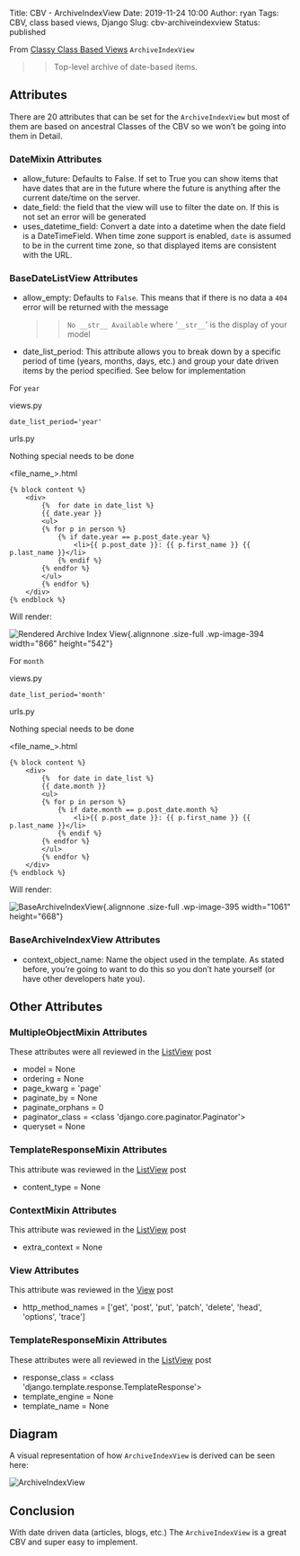 Title: CBV - ArchiveIndexView
Date: 2019-11-24 10:00
Author: ryan
Tags: CBV, class based views, Django
Slug: cbv-archiveindexview
Status: published

From [Classy Class Based Views](http://ccbv.co.uk/projects/Django/2.2/django.views.generic.dates/ArchiveIndexView/) `ArchiveIndexView`

> > Top-level archive of date-based items.

## Attributes

There are 20 attributes that can be set for the `ArchiveIndexView` but most of them are based on ancestral Classes of the CBV so we won’t be going into them in Detail.

### DateMixin Attributes

-   allow_future: Defaults to False. If set to True you can show items that have dates that are in the future where the future is anything after the current date/time on the server.
-   date_field: the field that the view will use to filter the date on. If this is not set an error will be generated
-   uses_datetime_field: Convert a date into a datetime when the date field is a DateTimeField. When time zone support is enabled, `date` is assumed to be in the current time zone, so that displayed items are consistent with the URL.

### BaseDateListView Attributes

-   allow_empty: Defaults to `False`. This means that if there is no data a `404` error will be returned with the message  

    > > `No __str__ Available` where ‘`__str__`’ is the display of your model

-   date_list_period: This attribute allows you to break down by a specific period of time (years, months, days, etc.) and group your date driven items by the period specified. See below for implementation

For `year`

views.py

    date_list_period='year'

urls.py

Nothing special needs to be done

\<file_name\_\>.html

    {% block content %}
        <div>
            {%  for date in date_list %}
            {{ date.year }}
            <ul>
            {% for p in person %}
                {% if date.year == p.post_date.year %}
                    <li>{{ p.post_date }}: {{ p.first_name }} {{ p.last_name }}</li>
                {% endif %}
            {% endfor %}
            </ul>
            {% endfor %}
        </div>
    {% endblock %}

Will render:

![Rendered Archive Index View](/images/uploads/2019/11/634B59DC-6BA6-4C5F-B969-E8B924123FFA.jpeg){.alignnone .size-full .wp-image-394 width="866" height="542"}

For `month`

views.py

    date_list_period='month'

urls.py

Nothing special needs to be done

\<file_name\_\>.html

    {% block content %}
        <div>
            {%  for date in date_list %}
            {{ date.month }}
            <ul>
            {% for p in person %}
                {% if date.month == p.post_date.month %}
                    <li>{{ p.post_date }}: {{ p.first_name }} {{ p.last_name }}</li>
                {% endif %}
            {% endfor %}
            </ul>
            {% endfor %}
        </div>
    {% endblock %}

Will render:

![BaseArchiveIndexView](/images/uploads/2019/11/04B40CD4-3B85-440D-810D-4050727D6120.jpeg){.alignnone .size-full .wp-image-395 width="1061" height="668"}

### BaseArchiveIndexView Attributes

-   context_object_name: Name the object used in the template. As stated before, you’re going to want to do this so you don’t hate yourself (or have other developers hate you).

## Other Attributes

### MultipleObjectMixin Attributes

These attributes were all reviewed in the [ListView](/cbv-listview.html) post

-   model = None
-   ordering = None
-   page_kwarg = 'page'
-   paginate_by = None
-   paginate_orphans = 0
-   paginator_class = \<class 'django.core.paginator.Paginator'\>
-   queryset = None

### TemplateResponseMixin Attributes

This attribute was reviewed in the [ListView](/cbv-listview.html) post

-   content_type = None

### ContextMixin Attributes

This attribute was reviewed in the [ListView](/cbv-listview.html) post

-   extra_context = None

### View Attributes

This attribute was reviewed in the [View](/cbv-view.html) post

-   http_method_names = \['get', 'post', 'put', 'patch', 'delete', 'head', 'options', 'trace'\]

### TemplateResponseMixin Attributes

These attributes were all reviewed in the [ListView](/cbv-listview.html) post

-   response_class = \<class 'django.template.response.TemplateResponse'\>
-   template_engine = None
-   template_name = None

## Diagram

A visual representation of how `ArchiveIndexView` is derived can be seen here:

![ArchiveIndexView](https://yuml.me/diagram/plain;/class/%5BMultipleObjectTemplateResponseMixin%7Bbg:white%7D%5D%5E-%5BArchiveIndexView%7Bbg:green%7D%5D,%20%5BTemplateResponseMixin%7Bbg:white%7D%5D%5E-%5BMultipleObjectTemplateResponseMixin%7Bbg:white%7D%5D,%20%5BBaseArchiveIndexView%7Bbg:white%7D%5D%5E-%5BArchiveIndexView%7Bbg:green%7D%5D,%20%5BBaseDateListView%7Bbg:white%7D%5D%5E-%5BBaseArchiveIndexView%7Bbg:white%7D%5D,%20%5BMultipleObjectMixin%7Bbg:white%7D%5D%5E-%5BBaseDateListView%7Bbg:white%7D%5D,%20%5BContextMixin%7Bbg:white%7D%5D%5E-%5BMultipleObjectMixin%7Bbg:white%7D%5D,%20%5BDateMixin%7Bbg:white%7D%5D%5E-%5BBaseDateListView%7Bbg:white%7D%5D,%20%5BView%7Bbg:lightblue%7D%5D%5E-%5BBaseDateListView%7Bbg:white%7D%5D.svg)

## Conclusion

With date driven data (articles, blogs, etc.) The `ArchiveIndexView` is a great CBV and super easy to implement.

